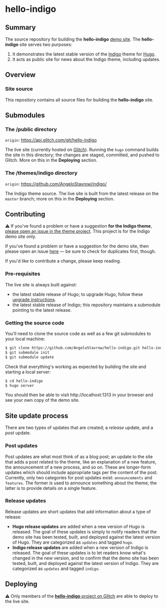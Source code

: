 # hello-indigo

## Summary

The source repository for building the **hello-indigo** [demo site]. The **hello-indigo** site serves two purposes:

1. It demonstrates the latest stable version of the [Indigo] theme for [Hugo].
2. It acts as public site for news about the Indigo theme, including updates.

## Overview

### Site source

This repository contains all source files for building the **hello-indigo** site.

## Submodules

### The /public directory

`origin`: https://api.glitch.com/git/hello-indigo

The live site (currently hosted on [Glitch]). Running the `hugo` command builds the site in this directory; the changes are staged, committed, and pushed to Glitch. More on this in the **Deploying** section.

### The /themes/indigo directory

`origin`: https://github.com/AngeloStavrow/indigo/

The Indigo theme source. The live site is built from the latest release on the `master` branch; more on this in the **Deploying** section.

## Contributing

⚠️ If you've found a problem or have a suggestion **for the Indigo theme**, [please open an issue in the theme project][theme issues]. This project is for the Indigo demo site only.

If you've found a problem or have a suggestion for the demo site, then please open an issue [here] — be sure to check for duplicates first, though.

If you'd like to contribute a change, please keep reading.

### Pre-requisites

The live site is always built against:

- the latest stable release of Hugo; to upgrade Hugo, follow these [upgrade instructions].
- the latest stable release of Indigo; this repository maintains a submodule pointing to the latest release.

### Getting the source code

You'll need to clone the source code as well as a few git submodules to your local machine:

```bash
$ git clone https://github.com/AngeloStavrow/hello-indigo.git hello-indigo
$ git submodule init
$ git submodule update
```

Check that everything's working as expected by building the site and starting a local server:

```bash
$ cd hello-indigo
$ hugo server
```

You should then be able to visit http://localhost:1313 in your browser and see your own copy of the demo site.

## Site update process

There are two types of updates that are created; a _release_ update, and a _post_ update.

### Post updates

Post updates are what most think of as a blog post; an update to the site that adds a post related to the theme, like an explanation of a new feature, the announcement of a new process, and so on. These are longer-form updates which should include appropriate tags per the content of the post. Currently, only two categories for post updates exist: `announcements` and `features`. The former is used to announce something about the theme; the latter is to provide details on a single feature.

### Release updates

Release updates are short updates that add information about a type of release:

- **Hugo release updates** are added when a new version of Hugo is released. The goal of these updates is simply to notify readers that the demo site has been tested, built, and deployed against the latest version of Hugo. They are categorized as `updates` and tagged `hugo`.
- **Indigo release updates** are added when a new version of Indigo is released. The goal of these updates is to let readers know what's changed in the new version, and to confirm that the demo site has been tested, built, and deployed against the latest version of Indigo. They are categorized as `updates` and tagged `indigo`.

## Deploying

⚠️ Only members of the [**hello-indigo** project on Glitch](https://glitch.com/~hello-indigo) are able to deploy to the live site.

<!-- links -->

[demo site]: https://hello-indigo.glitch.me/
[indigo]: https://github.com/AngeloStavrow/indigo/
[hugo]: https://gohugo.io/
[glitch]: https://glitch.com/
[theme issues]: https://github.com/AngeloStavrow/indigo/issues/
[here]: https://github.com/AngeloStavrow/hello-indigo/issues/
[upgrade instructions]: https://gohugo.io/getting-started/installing/#upgrade-hugo
